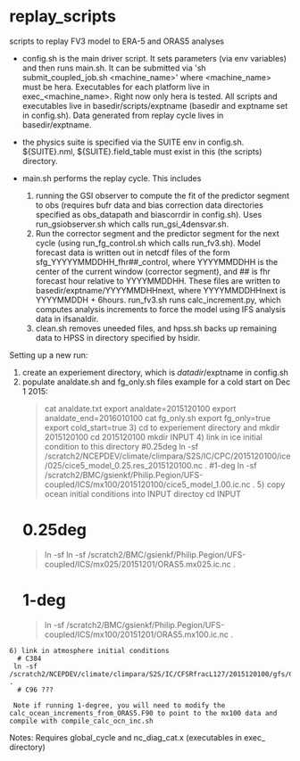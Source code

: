 # replay_scripts
scripts to replay FV3 model to ERA-5 and ORAS5 analyses

* config.sh is the main driver script.  It sets parameters (via env variables) and then
  runs main.sh.  It can be submitted via 'sh submit_coupled_job.sh <machine_name>'  where
  <machine_name> must be hera.  Executables for each platform live
  in exec_<machine_name>.  Right now only hera is tested.
  All scripts and executables live in basedir/scripts/exptname (basedir and exptname set in config.sh).
  Data generated from replay cycle lives in basedir/exptname.

* the physics suite is specified via the SUITE env in config.sh. ${SUITE}.nml, ${SUITE}.field_table
  must exist in this (the scripts) directory.

* main.sh performs the replay cycle.  This includes
  1)  running the GSI observer to compute the fit of the predictor segment to obs
      (requires bufr data and bias correction data directories specified as obs_datapath
       and biascorrdir in config.sh).  Uses run_gsiobserver.sh which calls
       run_gsi_4densvar.sh.
  2)  Run the corrector segment and the predictor segment for the next cycle (using
      run_fg_control.sh which calls run_fv3.sh).  Model forecast data is written out
      in netcdf files of the form sfg_YYYYYMMDDHH_fhr##_control, where YYYYMMDDHH is the 
      center of the current window (corrector segment), and ## is fhr forecast hour
      relative to YYYYMMDDHH.  These files are written to basedir/exptname/YYYYMMDHHnext, where
      YYYYMMDDHHnext is YYYYMMDDH + 6hours.
      run_fv3.sh runs calc_increment.py, which computes analysis
      increments to force the model using IFS analysis data in ifsanaldir.
  3)  clean.sh removes uneeded files, and hpss.sh backs up remaining data to HPSS in 
      directory specified by hsidir.


Setting up a new run:
   1) create an experiement directory, which is $datadir/$exptname in config.sh
   2) populate analdate.sh and fg_only.sh files
      example for a cold start on Dec 1 2015:
       > cat analdate.txt
         export analdate=2015120100
         export analdate_end=2016010100
       > cat fg_only.sh
         export fg_only=true
         export cold_start=true 
    3) cd to experiement directory and 
       > mkdir 2015120100
       > cd 2015120100
       > mkdir INPUT
    4) link in ice initial condition to this directory
       #0.25deg
       > ln -sf /scratch2/NCEPDEV/climate/climpara/S2S/IC/CPC/2015120100/ice/025/cice5_model_0.25.res_2015120100.nc .
       #1-deg
       > ln -sf /scratch2/BMC/gsienkf/Philip.Pegion/UFS-coupled/ICS/mx100/2015120100/cice5_model_1.00.ic.nc .
    5) copy ocean initial conditions into INPUT directoy
      > cd INPUT
      # 0.25deg
      > ln -sf ln -sf /scratch2/BMC/gsienkf/Philip.Pegion/UFS-coupled/ICS/mx025/20151201/ORAS5.mx025.ic.nc .
      # 1-deg
      > ln -sf /scratch2/BMC/gsienkf/Philip.Pegion/UFS-coupled/ICS/mx100/20151201/ORAS5.mx100.ic.nc .

    6) link in atmosphere initial conditions
      # C384
     ln -sf /scratch2/NCEPDEV/climate/climpara/S2S/IC/CFSRfracL127/2015120100/gfs/C384/INPUT/* .
      # C96 ???
      
     Note if running 1-degree, you will need to modify the calc_ocean_increments_from_ORAS5.F90 to point to the mx100 data and compile with compile_calc_ocn_inc.sh

Notes:  Requires global_cycle and nc_diag_cat.x (executables in exec_<machine> directory)
